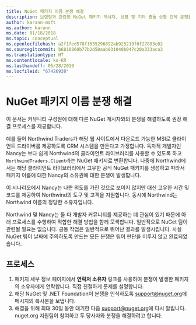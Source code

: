 ```yaml
---
title: NuGet 패키지 이름 분쟁 해결
description: 브랜딩과 관련된 NuGet 패키지 게시자, 상표 및 기타 충돌 상황 간에 분쟁을 해결하기 위한 프로세스입니다.
author: karann-msft
ms.author: karann
ms.date: 01/18/2018
ms.topic: conceptual
ms.openlocfilehash: a2f1fed578f1635296892ab925219f0f27883c02
ms.sourcegitcommit: b6810860b77b2d50aab031040b047c20a333aca3
ms.translationtype: HT
ms.contentlocale: ko-KR
ms.lasthandoff: 06/28/2019
ms.locfileid: "67426938"
---
```

# <a name="resolving-disputes-over-nuget-package-names"></a>NuGet 패키지 이름 분쟁 해결

이 문서는 커뮤니티 구성원에 대해 다른 NuGet 게시자와의 분쟁을 해결하도록 권장 해결 프로세스를 제공합니다.

예를 들어 Northwind Traders가 해당 웹 사이트에서 다운로드 가능한 MSI로 클라이언트 드라이버를 제공하도록 CRM 시스템을 만든다고 가정합니다. 독자적 개발자인 Nancy는 보다 쉽게 Northwind의 클라이언트 라이브러리를 사용할 수 있도록 하고 `NorthwindTraders.Client`라는 NuGet 패키지로 변환합니다. 나중에 Northwind에서는 해당 클라이언트 라이브러리에서 고유한 공식 NuGet 패키지를 생성하고 따라서 패키지 이름에 대한 Nancy의 소유권에 대한 분쟁이 발생합니다.

이 시나리오에서 Nancy는 나쁜 의도를 가진 것으로 보이지 않지만 대신 고유한 시간 및 코드를 제공하여 Northwind의 도구 및 고객을 지원합니다. 동시에 Northwind는 Northwind 이름의 정당한 소유자입니다.

Northwind 및 Nancy는 둘 다 개발자 커뮤니티를 제공하는 데 관심이 있기 때문에 아래 프로세스를 수행하여 적합한 해결 방법을 함께 모색합니다. 일반적으로 NuGet 팀이 관련될 필요는 없습니다. 공동 작업은 일반적으로 뛰어난 결과를 발생시킵니다. 사실 NuGet 팀이 날짜에 주의하도록 만드는 모든 분쟁은 팀이 판단을 미루지 않고 완료되었습니다.

## <a name="process"></a>프로세스

1. 패키지 세부 정보 페이지에서 **연락처 소유자** 링크를 사용하여 분쟁이 발생한 패키지의 소유자에게 연락합니다. 직접 친절하게 문제를 설명합니다.
2. 해당 NuGet 및 .NET Foundation이 분쟁을 인식하도록 [support@nuget.org](mailto:support@nuget.org)에 메시지의 복사본을 보냅니다.
3. 해결을 위해 최대 30일 동안 대기한 다음 [support@nuget.org](mailto:support@nuget.org)에 다시 알립니다. nuget.org 지원팀이 참여하고 두 당사자와 분쟁을 해결하려고 합니다.
